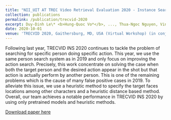 ```yaml
---
title: "NII_UIT AT TREC Video Retrieval Evaluation 2020 ‑ Instance Search Track"
collection: publications
permalink: /publication/trecvid-2020
excerpt: Duy-Dinh Le\* <b>Hung-Quoc Vo*</b>, ..., Thua-Ngoc Nguyen, Vinh-Tiep Nguyen, Thanh-Duc Ngo, Zheng Wang, Shin'ichi Satoh<br/><a href="https://www-nlpir.nist.gov/projects/tvpubs/tv20.papers/nii_uit.pdf">[paper]</a><a href="https://github.com/hungvo304ml/Instance-Search">[code]</a><br/><a href="https://github.com/hungvo304ml/hungvo304ml.github.io/blob/master/videos/publications/trecvid-2019.mp4">[demo]</a><img src='/images/publications/trecvid-2020.png'>
date: 2020-10-01
venue: 'TRECVID 2020, Gaithersburg, MD, USA (Virtual Workshop) (in conjunction with ICCV ViRaL workshop)'
---
```

Following last year, TRECVID INS 2020 continues to tackle the problem of searching for specific person doing specific action. This year, we use the same person search system as in 2019 and only focus on improving the action search. Precisely, this work concentrate on solving the case when both the target person and the desired action appear in the shot but that action is actually perform by another person. This is one of the remaining problems which is the cause of many false positive cases in 2019. To alleviate this issue, we use a heuristic method to specify the target faces locations among other characters and a heuristic distance based method. Overall, our team achieves a notable performance in TRECVID INS 2020 by using only pretrained models and heuristic methods.

[Download paper here](https://www-nlpir.nist.gov/projects/tvpubs/tv20.papers/nii_uit.pdf)
